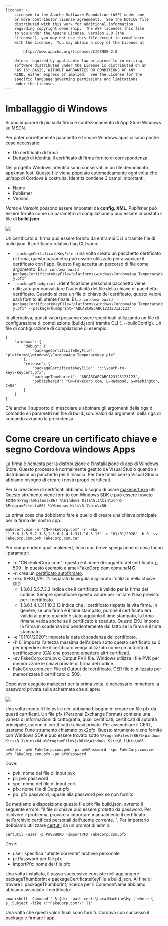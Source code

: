 ```yaml
---
license: >
    Licensed to the Apache Software Foundation (ASF) under one
    or more contributor license agreements.  See the NOTICE file
    distributed with this work for additional information
    regarding copyright ownership.  The ASF licenses this file
    to you under the Apache License, Version 2.0 (the
    "License"); you may not use this file except in compliance
    with the License.  You may obtain a copy of the License at

        http://www.apache.org/licenses/LICENSE-2.0

    Unless required by applicable law or agreed to in writing,
    software distributed under the License is distributed on an
    "AS IS" BASIS, WITHOUT WARRANTIES OR CONDITIONS OF ANY
    KIND, either express or implied.  See the License for the
    specific language governing permissions and limitations
    under the License.
---
```


# Imballaggio di Windows

Si può imparare di più sulla firma e confezionamento di App Store Windows su [MSDN](https://msdn.microsoft.com/en-us/library/hh446593(v=vs.85).aspx).

Per poter correttamente pacchetto e firmare Windows apps ci sono poche cose necessarie:

  * Un certificato di firma
  * Dettagli di identità, il certificato di firma fornito di corrispondenza

Nel progetto Windows, identità sono conservati in un file denominato appxmanifest. Questo file viene popolato automaticamente ogni volta che un'app di Cordova è costruita. Identità contiene 3 campi importanti.

  * Name
  * Publisher
  * Version

*Name* e *Versoin* possono essere impostati da **config. XML**. *Publisher* può essere fornito come un parametro di compilazione o può essere impostato il file di **build.json** .

![](img/guide/platforms/win8/packaging.png)

Un certificato di firma può essere fornito da entrambi CLI o tramite file di build.json. Il certificato relativo flag CLI sono:

  * `--packageCertificateKeyFile` : una volta creato un pacchetto certificato di firma, questo parametro può essere utilizzato per associare il certificato con l'app. Questo flag accetta un percorso di file come argomento. Es. `> cordova build -- --packageCertificateKeyFile="platforms\windows\CordovaApp_TemporaryKey.pfx"`
  * `--packageThumbprint` : identificazione personale pacchetto viene utilizzato per convalidare l'autenticità del file della chiave di pacchetto certificato. Quando si crea un file di chiave del certificato, questo valore sarà fornito all'utente finale. Es. `> cordova build -- --packageCertificateKeyFile="platforms\windows\CordovaApp_TemporaryKey.pfx" --packageThumbprint="ABCABCABCABC123123123123"`

In alternativa, questi valori possono essere specificati utilizzando un file di configurazione di compilazione (build.json) tramite CLI (..--buildConfig). Un file di configurazione di compilazione di esempio:

    {
        "windows": {
            "debug": {
                "packageCertificateKeyFile": "platforms\\windows\\CordovaApp_TemporaryKey.pfx"
            },
            "release": {
                "packageCertificateKeyFile": "c:\\path-to-key\\keycert.pfx",
                "packageThumbprint": "ABCABCABCABC123123123123",
                "publisherId": "CN=FakeCorp.com, L=Redmond, S=Washington, C=US"
            }
        }
    }
    

C'è anche il supporto di mescolare e abbinare gli argomenti della riga di comando e i parametri nel file di build.json. Valori da argomenti della riga di comando avranno la precedenza.

# Come creare un certificato chiave e segno Cordova windows Apps

La firma è richiesta per la distribuzione e l'installazione di app di Windows Store. Questo processo è normalmente gestito da Visual Studio quando si distribuisce un pacchetto per il rilascio. Per fare tmhis senza Visual Studio abbiamo bisogno di creare i nostri propri certificati.

Per la creazione di certificati abbiamo bisogno di usare [makecert.exe](https://msdn.microsoft.com/en-us/library/ff548309(v=vs.85).aspx) util. Questo strumento viene fornito con Windows SDK e può essere trovato sotto `%ProgramFiles(x86) %\Windows Kits\8.1\bin\x64` o `%ProgramFiles(x86) %\Windows Kits\8.1\bin\x86`.

La prima cosa che dobbiamo fare è quello di creare una chiave principale per la firma del nostro app.

`makecert.exe -n "CN=FakeCorp.com" -r -eku "1.3.6.1.5.5.7.3.3,1.3.6.1.4.1.311.10.3.13" -e "01/01/2020" –h 0 -sv FakeCorp.com.pvk FakeCorp.com.cer`

Per comprendere quali makecert, ecco una breve spiegazione di cosa fanno i parametri:

  * -n "CN=FakeCorp.com": questo è il nome di soggetto del certificato [x. 509](http://en.wikipedia.org/wiki/X.509) . In questo esempio è ame=FakeCorp.com comune**N** **C**.
  * -r: crea un [certificato autofirmato](http://en.wikipedia.org/wiki/Self-signed_certificate).
  * -eku #EKU_VAL #: separati da virgola migliorato l'utilizzo della chiave OID. 
      * 1.3.6.1.5.5.7.3.3 indica che il certificato è valido per la firma del codice. Sempre specificare questo valore per limitare l'uso previsto per il certificato.
      * 1.3.6.1.4.1.311.10.3.13 indica che il certificato rispetta la vita firma. In genere, se una firma è il time stampato, purché il certificato era valido al punto quando è stato aggiunto il time stampato, la firma rimane valida anche se il certificato è scaduto. Questo EKU impone la firma in scadenza indipendentemente dal fatto se la firma è il time stampato.
  * -e "01/01/2020": imposta la data di scadenza del certificato. 
  * -h 0: imposta l'altezza massima dell'albero sotto questo certificato su 0 per impedire che il certificato venga utilizzato come un'autorità di certificazione (CA) che possono emettere altri certificati.
  * -sv FakeCorp.com.pvk: Output PVK file. Windows utilizza i file PVK per memorizzare le chiavi private di firma del codice.
  * FakeCorp.com.cer: File di Output del certificato. CER file è utilizzato per memorizzare il certificato x. 509.

Dopo aver eseguito makecert per la prima volta, è necessario immettere la password privata sulla schermata che si apre:

![](img/guide/platforms/win8/createprivatekeywindow.png)

Una volta creato il file pvk e cer, abbiamo bisogno di creare un file pfx da questi certificati. Un file pfx (Personal Exchange Format) contiene una varietà di informazioni di crittografia, quali certificati, certificati di autorità principale, catene di certificati e chiavi private. Per assemblare il CERT, useremo l'uno strumento chiamato [pvk2pfx](https://msdn.microsoft.com/en-us/library/ff550672(v=vs.85).aspx). Questo strumento viene fornito con Windows SDK e può essere trovato sotto `%ProgramFiles(x86)%\Windows Kits\8.1\bin\x64` o`%ProgramFiles(x86)%\Windows Kits\8.1\bin\x86`.

`pvk2pfx -pvk FakeCorp.com.pvk -pi pvkPassword -spc FakeCorp.com.cer -pfx FakeCorp.com.pfx -po pfxPassword`

Dove:

  * pvk: nome del file di Input pvk
  * pi: pvk password
  * spc: nome del file di Input cert
  * pfx: nome file di Output pfx
  * po: pfx password; uguale alla password pvk se non fornito

Se mettiamo a disposizione questo file pfx file build.json, avremo il seguente errore: "il file di chiave può essere protetto da password. Per risolvere il problema, provare a importare manualmente il certificato nell'archivio certificati personali dell'utente corrente. ". Per importarlo dobbiamo utilizzare [certutil](https://technet.microsoft.com/en-us/library/ee624045(v=ws.10).aspx) da un prompt di admin:

`certutil -user -p PASSWORD -importPFX FakeCorp.com.pfx`

Dove:

  * user: specifica "utente corrente" archivio personale
  * p: Password per file pfx
  * importPfx: nome del file pfx

Una volta installato, il passo successivo consiste nell'aggiungere packageThumbprint e packageCertificateKeyFile a build.json. Al fine di trovare il packageThumbprint, ricerca per il CommonName abbiamo abbiamo associato il certificato:

`powershell -Command " & {dir -path cert:\LocalMachine\My | where { $_.Subject -like \"*FakeCorp.com*\" }}"`

Una volta che questi valori finali sono forniti. Cordova con successo il package e firmare l'app.